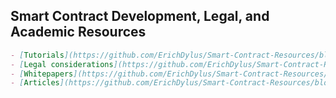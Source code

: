 ## Smart Contract Development, Legal, and Academic Resources

```markdown
- [Tutorials](https://github.com/ErichDylus/Smart-Contract-Resources/blob/master/Build.md)
- [Legal considerations](https://github.com/ErichDylus/Smart-Contract-Resources/blob/master/Legal.md)
- [Whitepapers](https://github.com/ErichDylus/Smart-Contract-Resources/blob/master/Whitepapers.md)
- [Articles](https://github.com/ErichDylus/Smart-Contract-Resources/blob/master/Articles.md)
